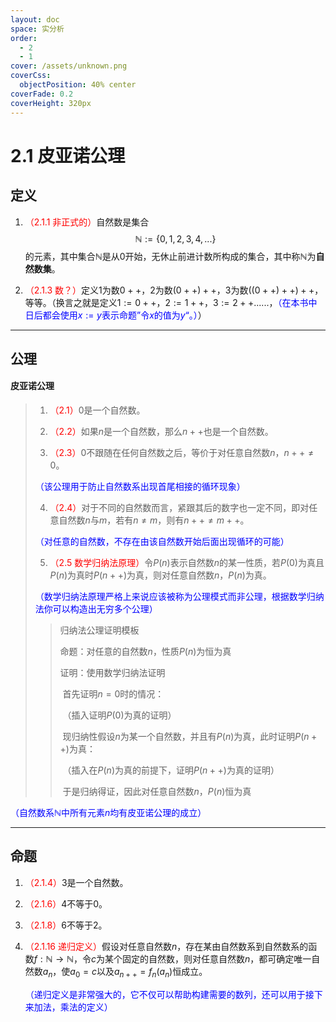 ```yaml
---
layout: doc
space: 实分析
order:
  - 2
  - 1
cover: /assets/unknown.png
coverCss:
  objectPosition: 40% center
coverFade: 0.2
coverHeight: 320px
---
```

# 2.1 皮亚诺公理

## 定义

1. <span style='color:red'>（2.1.1 非正式的）</span>自然数是集合
   $$
   \mathbb N:=\{0,1,2,3,4,...\}
   $$
   的元素，其中集合$\mathbb N$是从$0$开始，无休止前进计数所构成的集合，其中称$\mathbb N$为**自然数集**。
   
2. <span style='color:red'>（2.1.3 数？）</span>定义$1$为数$0++$，$2$为数$(0++)++$，$3$为数$((0++)++)++$，等等。（换言之就是定义$1:=0++$，$2:=1++$，$3:=2++$......，<span style='color:blue'>（在本书中日后都会使用$x:=y$表示命题”令$x$的值为$y$“。）</span>）

---

## 公理

#### 皮亚诺公理

>1. <span style='color:red'>（2.1）</span>$0$是一个自然数。
>
>2. <span style='color:red'>（2.2）</span>如果$n$是一个自然数，那么$n++$也是一个自然数。
>
>3. <span style='color:red'>（2.3）</span>$0$不跟随在任何自然数之后，等价于对任意自然数$n$，$n++\ne0$。
>
>   <span style='color:blue'>（该公理用于防止自然数系出现首尾相接的循环现象）</span>
>
>4. <span style='color:red'>（2.4）</span>对于不同的自然数而言，紧跟其后的数字也一定不同，即对任意自然数$n$与$m$，若有$n\ne m$，则有$n++\ne m++$。
>
>   <span style='color:blue'>（对任意的自然数，不存在由该自然数开始后面出现循环的可能）</span>
>
>5. <span style='color:red'>（2.5 数学归纳法原理）</span>令$P(n)$表示自然数$n$的某一性质，若$P(0)$为真且$P(n)$为真时$P(n++)$为真，则对任意自然数$n$，$P(n)$为真。
>
>   <span style='color:blue'>（数学归纳法原理严格上来说应该被称为公理模式而非公理，根据数学归纳法你可以构造出无穷多个公理）</span>
>
>   >归纳法公理证明模板
>   >
>   >命题：对任意的自然数$n$，性质$P(n)$为恒为真
>   >
>   >证明：使用数学归纳法证明
>   >
>   >​			首先证明$n=0$时的情况：
>   >
>   >​			（插入证明$P(0)$为真的证明）
>   >
>   >​			现归纳性假设$n$为某一个自然数，并且有$P(n)$为真，此时证明$P(n++)$为真：
>   >
>   >​			（插入在$P(n)$为真的前提下，证明$P(n++)$为真的证明）
>   >
>   >​			于是归纳得证，因此对任意自然数$n$，$P(n)$恒为真

<span style='color:blue'>（自然数系$\mathbb N$中所有元素$n$均有皮亚诺公理的成立）</span>

---

## 命题

1. <span style='color:red'>（2.1.4）</span>$3$是一个自然数。

2. <span style='color:red'>（2.1.6）</span>$4$不等于$0$。

3. <span style='color:red'>（2.1.8）</span>$6$不等于$2$。

4. <span style='color:red'>（2.1.16 递归定义）</span>假设对任意自然数$n$，存在某由自然数系到自然数系的函数$f:\mathbb N\to\mathbb N$，令$c$为某个固定的自然数，则对任意自然数$n$，都可确定唯一自然数$a_n$，使$a_0=c$以及$a_{n++}=f_n(a_n)$恒成立。

   <span style='color:blue'>（递归定义是非常强大的，它不仅可以帮助构建需要的数列，还可以用于接下来加法，乘法的定义）</span>
